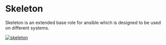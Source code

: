 # Skeleton

Skeleton is an extended base role for ansible which is designed to be used on different systems.

[![skeleton](https://img.shields.io/badge/skeleton-github-green.svg?longCache=true&style=popout-square)](https://github.com/arillso/skeleton)


